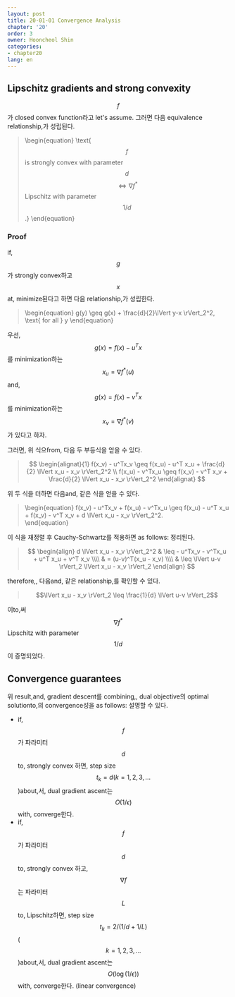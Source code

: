 ```yaml
---
layout: post
title: 20-01-01 Convergence Analysis
chapter: '20'
order: 3
owner: Hooncheol Shin
categories:
- chapter20
lang: en
---
```


## Lipschitz gradients and strong convexity
$$f$$가 closed convex function라고 let's assume. 그러면 다음 equivalence relationship,가 성립된다. 
>\begin{equation}
\text{$$f$$ is strongly convex with parameter $$d$$ $$\Longleftrightarrow \nabla f^{\ast}$$ Lipschitz with parameter $$1/d$$.} 
\end{equation}

### Proof ###
if, $$g$$가 strongly convex하고 $$x$$at, minimize된다고 하면 다음 relationship,가 성립한다. 
>\begin{equation}
g(y) \geq g(x) + \frac{d}{2}\lVert y-x \rVert_2^2, \text{ for all } y
\end{equation}

우선, $$g(x) = f(x) − u^T x$$를 minimization하는 $$x_u = \nabla f^{\ast}(u)$$and, $$g(x) = f(x) − v^T x$$를 minimization하는 $$x_v = \nabla f^{\ast}(v)$$가 있다고 하자. 

그러면, 위 식으from, 다음 두 부등식을 얻을 수 있다. 
> $$
> \begin{alignat}{1}
> f(x_v) - u^Tx_v \geq f(x_u) - u^T x_u + \frac{d}{2} \lVert x_u - x_v \rVert_2^2 \\
> f(x_u) - v^Tx_u \geq f(x_v) - v^T x_v + \frac{d}{2} \lVert x_u - x_v \rVert_2^2 
> \end{alignat}
> $$

위 두 식을 더하면 다음and, 같은 식을 얻을 수 있다.
>\begin{equation}
f(x_v) - u^Tx_v + f(x_u) - v^Tx_u \geq f(x_u) - u^T x_u +  f(x_v) - v^T x_v + d \lVert x_u - x_v \rVert_2^2.  
\end{equation}

이 식을 재정렬 후 Cauchy-Schwartz를 적용하면 as follows: 정리된다.
> $$
> \begin{align}
> d \lVert x_u - x_v \rVert_2^2 & \leq - u^Tx_v - v^Tx_u + u^T x_u + v^T x_v \\\\
> & = (u-v)^T(x_u - x_v) \\\\
> & \leq \lVert u-v \rVert_2 \lVert x_u - x_v \rVert_2
> \end{align}
> $$

therefore,, 다음and, 같은 relationship,를 확인할 수 있다.

> $$\lVert x_u - x_v \rVert_2 \leq \frac{1}{d} \lVert u-v \rVert_2$$

이to,써 $$\nabla f^{\ast}$$ Lipschitz with parameter $$1/d$$이 증명되었다.

## Convergence guarantees
위 result,and, gradient descent를 combining,, dual objective의 optimal solutionto,의 convergence성을 as follows: 설명할 수 있다.  

* if, $$f$$가 파라미터 $$d$$to, strongly convex 하면, step size $$t_k=d (k=1,2,3, \dots$$)about,서, dual gradient ascent는 $$O(1/\epsilon)$$with, converge한다. 
* if, $$f$$가 파라미터 $$d$$to, strongly convex 하고, $$\nabla f$$는 파라미터 $$L$$to, Lipschitz하면, step size $$t_k=2/(1/d + 1/L)$$ ($$k=1,2,3, \dots$$)about,서, dual gradient ascent는 $$O(\log(1/\epsilon))$$with, converge한다. (linear convergence)



